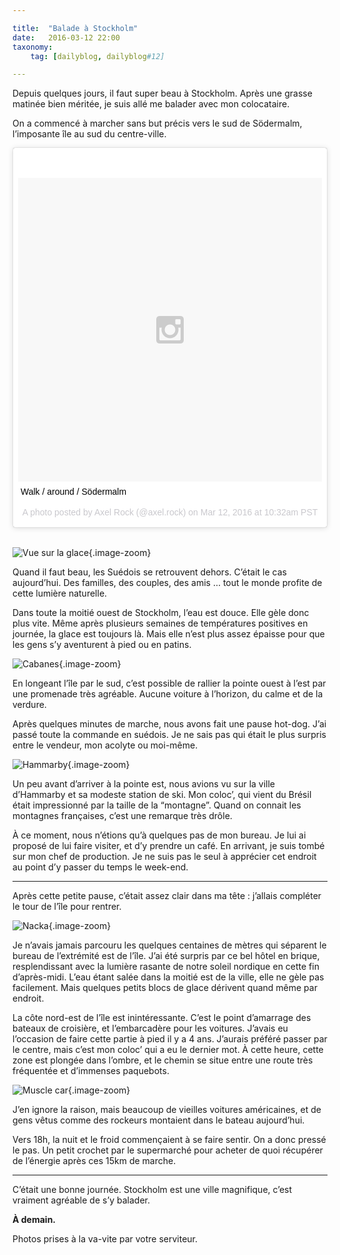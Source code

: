 ```yaml
---

title:  "Balade à Stockholm"
date:   2016-03-12 22:00
taxonomy:
    tag: [dailyblog, dailyblog#12]

---
```


Depuis quelques jours, il faut super beau à Stockholm. Après une grasse matinée bien méritée, je suis allé me balader avec mon colocataire.

On a commencé à marcher sans but précis vers le sud de Södermalm, l’imposante île au sud du centre-ville.

<blockquote class="instagram-media" data-instgrm-captioned data-instgrm-version="6" style=" background:#FFF; border:0; border-radius:3px; box-shadow:0 0 1px 0 rgba(0,0,0,0.5),0 1px 10px 0 rgba(0,0,0,0.15); margin: 1px; max-width:658px; padding:0; width:99.375%; width:-webkit-calc(100% - 2px); width:calc(100% - 2px);"><div style="padding:8px;"> <div style=" background:#F8F8F8; line-height:0; margin-top:40px; padding:50.0% 0; text-align:center; width:100%;"> <div style=" background:url(data:image/png;base64,iVBORw0KGgoAAAANSUhEUgAAACwAAAAsCAMAAAApWqozAAAAGFBMVEUiIiI9PT0eHh4gIB4hIBkcHBwcHBwcHBydr+JQAAAACHRSTlMABA4YHyQsM5jtaMwAAADfSURBVDjL7ZVBEgMhCAQBAf//42xcNbpAqakcM0ftUmFAAIBE81IqBJdS3lS6zs3bIpB9WED3YYXFPmHRfT8sgyrCP1x8uEUxLMzNWElFOYCV6mHWWwMzdPEKHlhLw7NWJqkHc4uIZphavDzA2JPzUDsBZziNae2S6owH8xPmX8G7zzgKEOPUoYHvGz1TBCxMkd3kwNVbU0gKHkx+iZILf77IofhrY1nYFnB/lQPb79drWOyJVa/DAvg9B/rLB4cC+Nqgdz/TvBbBnr6GBReqn/nRmDgaQEej7WhonozjF+Y2I/fZou/qAAAAAElFTkSuQmCC); display:block; height:44px; margin:0 auto -44px; position:relative; top:-22px; width:44px;"></div></div> <p style=" margin:8px 0 0 0; padding:0 4px;"> <a href="https://www.instagram.com/p/BC3PbwUjUyt/" style=" color:#000; font-family:Arial,sans-serif; font-size:14px; font-style:normal; font-weight:normal; line-height:17px; text-decoration:none; word-wrap:break-word;" target="_blank">Walk / around / Södermalm</a></p> <p style=" color:#c9c8cd; font-family:Arial,sans-serif; font-size:14px; line-height:17px; margin-bottom:0; margin-top:8px; overflow:hidden; padding:8px 0 7px; text-align:center; text-overflow:ellipsis; white-space:nowrap;">A photo posted by Axel Rock (@axel.rock) on <time style=" font-family:Arial,sans-serif; font-size:14px; line-height:17px;" datetime="2016-03-12T18:32:07+00:00">Mar 12, 2016 at 10:32am PST</time></p></div></blockquote>

<br/>

![Vue sur la glace](sodermalm-1@2x.jpg){.image-zoom}

Quand il faut beau, les Suédois se retrouvent dehors. C’était le cas aujourd’hui. Des familles, des couples, des amis … tout le monde profite de cette lumière naturelle.

Dans toute la moitié ouest de Stockholm, l’eau est douce. Elle gèle donc plus vite. Même après plusieurs semaines de températures positives en journée, la glace est toujours là. Mais elle n’est plus assez épaisse pour que les gens s’y aventurent à pied ou en patins.

![Cabanes](sodermalm-2@2x.jpg){.image-zoom}

En longeant l’île par le sud, c’est possible de rallier la pointe ouest à l’est par une promenade très agréable. Aucune voiture à l’horizon, du calme et de la verdure.

Après quelques minutes de marche, nous avons fait une pause hot-dog. J’ai passé toute la commande en suédois. Je ne sais pas qui était le plus surpris entre le vendeur, mon acolyte ou moi-même.

![Hammarby](sodermalm-3@2x.jpg){.image-zoom}

Un peu avant d’arriver à la pointe est, nous avions vu sur la ville d’Hammarby et sa modeste station de ski. Mon coloc’, qui vient du Brésil était impressionné par la taille de la “montagne”. Quand on connait les montagnes françaises, c’est une remarque très drôle.

À ce moment, nous n’étions qu’à quelques pas de mon bureau. Je lui ai proposé de lui faire visiter, et d’y prendre un café. En arrivant, je suis tombé sur mon chef de production. Je ne suis pas le seul à apprécier cet endroit au point d’y passer du temps le week-end.

____

Après cette petite pause, c’était assez clair dans ma tête : j’allais compléter le tour de l’île pour rentrer. 

![Nacka](sodermalm-4@2x.jpg){.image-zoom}

Je n’avais jamais parcouru les quelques centaines de mètres qui séparent le bureau de l’extrémité est de l’île. J’ai été surpris par ce bel hôtel en brique, resplendissant avec la lumière rasante de notre soleil nordique en cette fin d’après-midi. L’eau étant salée dans la moitié est de la ville, elle ne gèle pas facilement. Mais quelques petits blocs de glace dérivent quand même par endroit.

La côte nord-est de l’île est inintéressante. C’est le point d’amarrage des bateaux de croisière, et l’embarcadère pour les voitures. J’avais eu l’occasion de faire cette partie à pied il y a 4 ans. J’aurais préféré passer par le centre, mais c’est mon coloc’ qui a eu le dernier mot. À cette heure, cette zone est plongée dans l’ombre, et le chemin se situe entre une route très fréquentée et d’immenses paquebots.

![Muscle car](sodermalm-5@2x.jpg){.image-zoom}

J’en ignore la raison, mais beaucoup de vieilles voitures américaines, et de gens vêtus comme des rockeurs montaient dans le bateau aujourd’hui.

Vers 18h, la nuit et le froid commençaient à se faire sentir. On a donc pressé le pas. Un petit crochet par le supermarché pour acheter de quoi récupérer de l’énergie après ces 15km de marche.

____ 

C’était une bonne journée. Stockholm est une ville magnifique, c’est vraiment agréable de s’y balader.

**À demain.**

Photos prises à la va-vite par votre serviteur.

<script async defer src="//platform.instagram.com/en_US/embeds.js"></script>